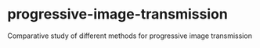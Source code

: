 # progressive-image-transmission
Comparative study of different methods for progressive image transmission
